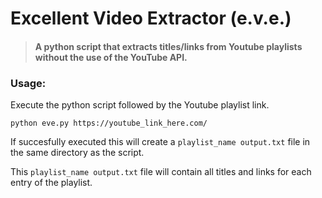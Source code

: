 # Excellent Video Extractor (e.v.e.)

> #### A python script that extracts titles/links from Youtube playlists without the use of the YouTube API.


### Usage: 

Execute the python script followed by the Youtube playlist link.

 `python eve.py https://youtube_link_here.com/`
 
 If succesfully executed this will create a `playlist_name output.txt` file in the same directory as the script.
 
 This `playlist_name output.txt` file will contain all titles and links for each entry of the playlist.
